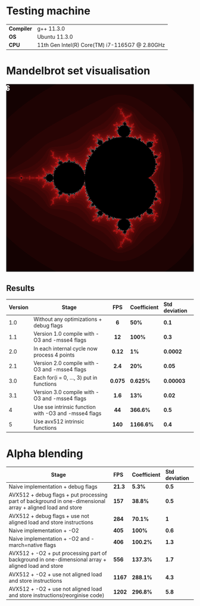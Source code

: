 # Testing machine #
 |||
-------------------|-
**Compiler**           | g++ 11.3.0 
**OS**                 | Ubuntu 11.3.0 
**CPU**                | 11th Gen Intel(R) Core(TM) i7-1165G7 @ 2.80GHz

# Mandelbrot set visualisation #

![Mandelbrot set](/Output/MandelbrotImage.png)

## Results ##
Version | Stage                                                | FPS            | Coefficient | Std deviation
--------|------------------------------------------------------|:--------------:|:------------|:--------------
1.0     | Without any optimizations + debug flags              | **6**          |**50%**      |**0.1**
1.1     | Version 1.0 compile with -O3 and -msse4 flags        | **12**         |**100%**     |**0.3**
2.0     | In each internal cycle now process 4 points          | **0.12**       |**1%**       |**0.0002**
2.1     | Version 2.0 compile with -O3 and -msse4 flags        | **2.4**        |**20%**      |**0.05**
3.0     | Each for(i = 0, ..., 3) put in functions             | **0.075**      |**0.625%**   |**0.00003**
3.1     | Version 3.0 compile with -O3 and -msse4 flags        | **1.6**        |**13%**      |**0.02**
4       | Use sse intrinsic function with -O3 and -msse4 flags | **44**         |**366.6%**   |**0.5**
5       | Use avx512 intrinsic functions                       | **140**        |**1166.6%**  |**0.4**

# Alpha blending #

Stage                                                                                               | FPS        | Coefficient | Std deviation 
----------------------------------------------------------------------------------------------------|:-----------|:------------|:------------
 Naive implementation + debug flags                                                                 | **21.3**   |  **5.3%**   |**0.5**
 AVX512 + debug flags + put processing part of background in one-dimensional array  + aligned load and  store                                                                                              | **157**    | **38.8%**   |**0.5**
 AVX512 + debug flags + use not aligned load and store instructions                                 | **284**    | **70.1%**   |**1**
 Naive implementation + -O2                                                                         | **405**    | **100%**    |**0.6**
 Naive implementation + -O2 and -march=native flags                                                 | **406**    | **100.2%**  |**1.3**
 AVX512 + -O2 + put processing part of background in one-dimensional array + aligned load and store | **556**    | **137.3%**  |**1.7**
 AVX512 + -O2 + use not aligned load and store instructions                                         | **1167**   | **288.1%**  |**4.3**
 AVX512 + -O2 + use not aligned load and store instructions(reorginise code)                        | **1202**   | **296.8%**  |**5.8**
